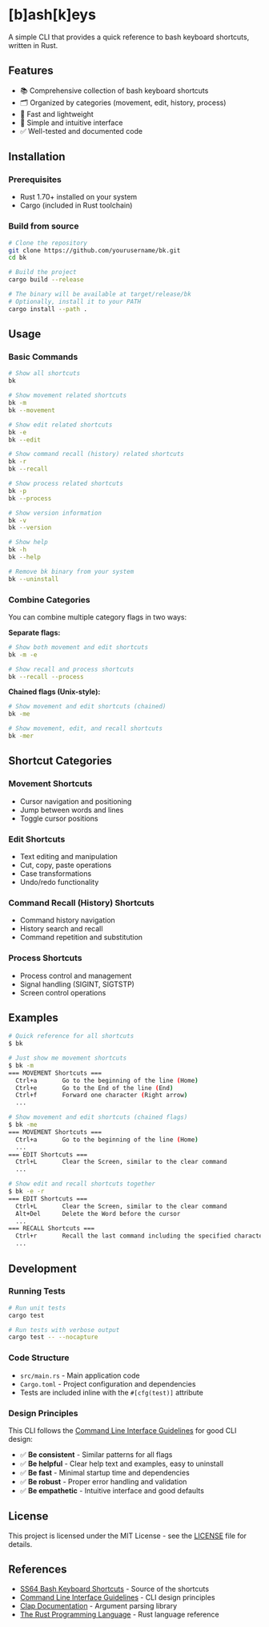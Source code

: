 # [b]ash[k]eys

A simple CLI that provides a quick reference to bash keyboard shortcuts, written in Rust.

## Features

- 📚 Comprehensive collection of bash keyboard shortcuts
- 🗂️ Organized by categories (movement, edit, history, process)
- 🚀 Fast and lightweight
- 🎯 Simple and intuitive interface
- ✅ Well-tested and documented code

## Installation

### Prerequisites
- Rust 1.70+ installed on your system
- Cargo (included in Rust toolchain)

### Build from source

```bash
# Clone the repository
git clone https://github.com/yourusername/bk.git
cd bk

# Build the project
cargo build --release

# The binary will be available at target/release/bk
# Optionally, install it to your PATH
cargo install --path .
```

## Usage

### Basic Commands

```bash
# Show all shortcuts
bk

# Show movement related shortcuts
bk -m
bk --movement

# Show edit related shortcuts  
bk -e
bk --edit

# Show command recall (history) related shortcuts
bk -r
bk --recall

# Show process related shortcuts
bk -p
bk --process

# Show version information
bk -v
bk --version

# Show help
bk -h
bk --help

# Remove bk binary from your system
bk --uninstall
```

### Combine Categories

You can combine multiple category flags in two ways:

**Separate flags:**
```bash
# Show both movement and edit shortcuts
bk -m -e

# Show recall and process shortcuts
bk --recall --process
```

**Chained flags (Unix-style):**
```bash
# Show movement and edit shortcuts (chained)
bk -me

# Show movement, edit, and recall shortcuts
bk -mer
```

## Shortcut Categories

### Movement Shortcuts
- Cursor navigation and positioning
- Jump between words and lines
- Toggle cursor positions

### Edit Shortcuts  
- Text editing and manipulation
- Cut, copy, paste operations
- Case transformations
- Undo/redo functionality

### Command Recall (History) Shortcuts
- Command history navigation
- History search and recall
- Command repetition and substitution

### Process Shortcuts
- Process control and management
- Signal handling (SIGINT, SIGTSTP)
- Screen control operations

## Examples

```bash
# Quick reference for all shortcuts
$ bk

# Just show me movement shortcuts
$ bk -m
=== MOVEMENT Shortcuts ===
  Ctrl+a       Go to the beginning of the line (Home)
  Ctrl+e       Go to the End of the line (End)
  Ctrl+f       Forward one character (Right arrow)
  ...

# Show movement and edit shortcuts (chained flags)
$ bk -me
=== MOVEMENT Shortcuts ===
  Ctrl+a       Go to the beginning of the line (Home)
  ...
=== EDIT Shortcuts ===
  Ctrl+L       Clear the Screen, similar to the clear command
  ...

# Show edit and recall shortcuts together
$ bk -e -r
=== EDIT Shortcuts ===
  Ctrl+L       Clear the Screen, similar to the clear command
  Alt+Del      Delete the Word before the cursor
  ...
=== RECALL Shortcuts ===  
  Ctrl+r       Recall the last command including the specified character(s)
  ...
```

## Development

### Running Tests

```bash
# Run unit tests
cargo test

# Run tests with verbose output
cargo test -- --nocapture
```

### Code Structure

- `src/main.rs` - Main application code
- `Cargo.toml` - Project configuration and dependencies
- Tests are included inline with the `#[cfg(test)]` attribute

### Design Principles

This CLI follows the [Command Line Interface Guidelines](https://clig.dev/) for good CLI design:

- ✅ **Be consistent** - Similar patterns for all flags
- ✅ **Be helpful** - Clear help text and examples, easy to uninstall
- ✅ **Be fast** - Minimal startup time and dependencies
- ✅ **Be robust** - Proper error handling and validation
- ✅ **Be empathetic** - Intuitive interface and good defaults

## License

This project is licensed under the MIT License - see the [LICENSE](LICENSE) file for details.

## References

- [SS64 Bash Keyboard Shortcuts](https://ss64.com/mac/syntax-bashkeyboard.html) - Source of the shortcuts
- [Command Line Interface Guidelines](https://clig.dev/) - CLI design principles
- [Clap Documentation](https://docs.rs/clap/latest/clap/) - Argument parsing library
- [The Rust Programming Language](https://doc.rust-lang.org/book/) - Rust language reference
